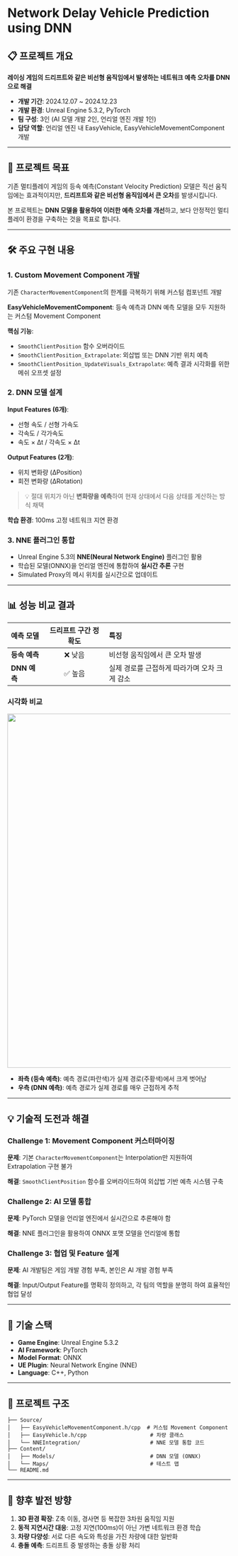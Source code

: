 # Network Delay Vehicle Prediction using DNN

## 📋 프로젝트 개요

**레이싱 게임의 드리프트와 같은 비선형 움직임에서 발생하는 네트워크 예측 오차를 DNN으로 해결**

- **개발 기간**: 2024.12.07 ~ 2024.12.23
- **개발 환경**: Unreal Engine 5.3.2, PyTorch
- **팀 구성**: 3인 (AI 모델 개발 2인, 언리얼 엔진 개발 1인)
- **담당 역할**: 언리얼 엔진 내 EasyVehicle, EasyVehicleMovementComponent 개발

---

## 🎯 프로젝트 목표

기존 멀티플레이 게임의 등속 예측(Constant Velocity Prediction) 모델은 직선 움직임에는 효과적이지만, **드리프트와 같은 비선형 움직임에서 큰 오차**를 발생시킵니다.

본 프로젝트는 **DNN 모델을 활용하여 이러한 예측 오차를 개선**하고, 보다 안정적인 멀티플레이 환경을 구축하는 것을 목표로 합니다.

---

## 🛠️ 주요 구현 내용

### 1. Custom Movement Component 개발

기존 `CharacterMovementComponent`의 한계를 극복하기 위해 커스텀 컴포넌트 개발

**EasyVehicleMovementComponent**: 등속 예측과 DNN 예측 모델을 모두 지원하는 커스텀 Movement Component

**핵심 기능**:
- `SmoothClientPosition` 함수 오버라이드
- `SmoothClientPosition_Extrapolate`: 외삽법 또는 DNN 기반 위치 예측
- `SmoothClientPosition_UpdateVisuals_Extrapolate`: 예측 결과 시각화를 위한 메쉬 오프셋 설정

### 2. DNN 모델 설계

**Input Features (6개)**:
- 선형 속도 / 선형 가속도
- 각속도 / 각가속도
- 속도 × Δt / 각속도 × Δt

**Output Features (2개)**:
- 위치 변화량 (ΔPosition)
- 회전 변화량 (ΔRotation)

> 💡 절대 위치가 아닌 **변화량을 예측**하여 현재 상태에서 다음 상태를 계산하는 방식 채택

**학습 환경**: 100ms 고정 네트워크 지연 환경

### 3. NNE 플러그인 통합

- Unreal Engine 5.3의 **NNE(Neural Network Engine)** 플러그인 활용
- 학습된 모델(ONNX)을 언리얼 엔진에 통합하여 **실시간 추론** 구현
- Simulated Proxy의 메시 위치를 실시간으로 업데이트

---

## 📊 성능 비교 결과

| 예측 모델 | 드리프트 구간 정확도 | 특징 |
|:---------|:------------------:|:-----|
| **등속 예측** | ❌ 낮음 | 비선형 움직임에서 큰 오차 발생 |
| **DNN 예측** | ✅ 높음 | 실제 경로를 근접하게 따라가며 오차 크게 감소 |

### 시각화 비교

<img src="comparison_image_path" width="800"/>

- **좌측 (등속 예측)**: 예측 경로(파란색)가 실제 경로(주황색)에서 크게 벗어남
- **우측 (DNN 예측)**: 예측 경로가 실제 경로를 매우 근접하게 추적

---

## 💡 기술적 도전과 해결

### Challenge 1: Movement Component 커스터마이징

**문제**: 기본 `CharacterMovementComponent`는 Interpolation만 지원하여 Extrapolation 구현 불가

**해결**: `SmoothClientPosition` 함수를 오버라이드하여 외삽법 기반 예측 시스템 구축

### Challenge 2: AI 모델 통합

**문제**: PyTorch 모델을 언리얼 엔진에서 실시간으로 추론해야 함

**해결**: NNE 플러그인을 활용하여 ONNX 포맷 모델을 언리얼에 통합

### Challenge 3: 협업 및 Feature 설계

**문제**: AI 개발팀은 게임 개발 경험 부족, 본인은 AI 개발 경험 부족

**해결**: Input/Output Feature를 명확히 정의하고, 각 팀의 역할을 분명히 하여 효율적인 협업 달성

---

## 🔧 기술 스택

- **Game Engine**: Unreal Engine 5.3.2
- **AI Framework**: PyTorch
- **Model Format**: ONNX
- **UE Plugin**: Neural Network Engine (NNE)
- **Language**: C++, Python

---

## 📂 프로젝트 구조

```
├── Source/
│   ├── EasyVehicleMovementComponent.h/cpp  # 커스텀 Movement Component
│   ├── EasyVehicle.h/cpp                    # 차량 클래스
│   └── NNEIntegration/                      # NNE 모델 통합 코드
├── Content/
│   ├── Models/                              # DNN 모델 (ONNX)
│   └── Maps/                                # 테스트 맵
└── README.md
```
---

## 🚀 향후 발전 방향

1. **3D 환경 확장**: Z축 이동, 경사면 등 복잡한 3차원 움직임 지원
2. **동적 지연시간 대응**: 고정 지연(100ms)이 아닌 가변 네트워크 환경 학습
3. **차량 다양성**: 서로 다른 속도와 특성을 가진 차량에 대한 일반화
4. **충돌 예측**: 드리프트 중 발생하는 충돌 상황 처리
